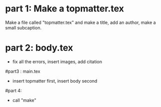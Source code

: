 # part 1: Make a topmatter.tex
Make a file called "topmatter.tex" and make a title, add an author, make a small subcaption. 

# part 2: body.tex
- fix all the errors, insert images, add citation

#part3 : main.tex
- insert topmatter first, insert body second

#part 4:
- call "make" 
